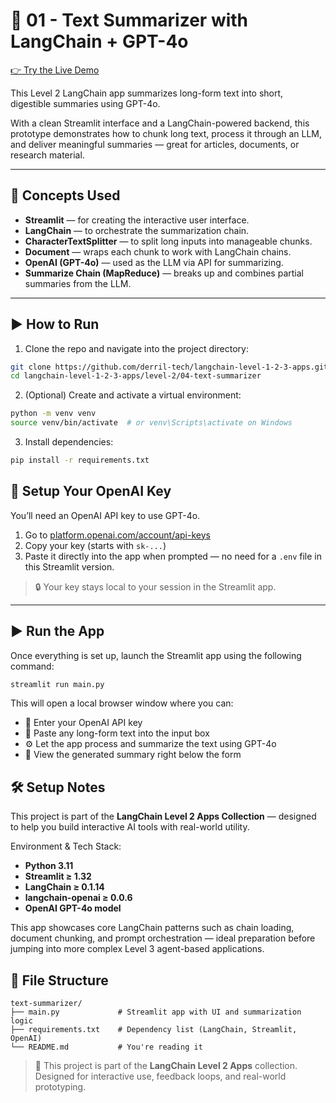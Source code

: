 # 🧠 01 - Text Summarizer with LangChain + GPT-4o

[👉 Try the Live Demo](https://langchain-level-1-2-3-apps-q75wp2a2etewd8swerkmad.streamlit.app/)

This Level 2 LangChain app summarizes long-form text into short, digestible summaries using GPT-4o.

With a clean Streamlit interface and a LangChain-powered backend, this prototype demonstrates how to chunk long text, process it through an LLM, and deliver meaningful summaries — great for articles, documents, or research material.

---

## 🧩 Concepts Used

- **Streamlit** — for creating the interactive user interface.
- **LangChain** — to orchestrate the summarization chain.
- **CharacterTextSplitter** — to split long inputs into manageable chunks.
- **Document** — wraps each chunk to work with LangChain chains.
- **OpenAI (GPT-4o)** — used as the LLM via API for summarizing.
- **Summarize Chain (MapReduce)** — breaks up and combines partial summaries from the LLM.

---

## ▶️ How to Run

1. Clone the repo and navigate into the project directory:

```bash
git clone https://github.com/derril-tech/langchain-level-1-2-3-apps.git
cd langchain-level-1-2-3-apps/level-2/04-text-summarizer
```

2. (Optional) Create and activate a virtual environment:

```bash
python -m venv venv
source venv/bin/activate  # or venv\Scripts\activate on Windows
```

3. Install dependencies:

```bash
pip install -r requirements.txt
```

## 🔐 Setup Your OpenAI Key

You’ll need an OpenAI API key to use GPT-4o.

1. Go to [platform.openai.com/account/api-keys](https://platform.openai.com/account/api-keys)
2. Copy your key (starts with `sk-...`)
3. Paste it directly into the app when prompted — no need for a `.env` file in this Streamlit version.

> 🔒 Your key stays local to your session in the Streamlit app.

---

## ▶️ Run the App

Once everything is set up, launch the Streamlit app using the following command:

```bash
streamlit run main.py
```

This will open a local browser window where you can:

- 🔑 Enter your OpenAI API key
- 📄 Paste any long-form text into the input box
- ⚙️ Let the app process and summarize the text using GPT-4o
- 📘 View the generated summary right below the form

## 🛠️ Setup Notes

This project is part of the **LangChain Level 2 Apps Collection** — designed to help you build interactive AI tools with real-world utility.

Environment & Tech Stack:

- **Python 3.11**
- **Streamlit ≥ 1.32**
- **LangChain ≥ 0.1.14**
- **langchain-openai ≥ 0.0.6**
- **OpenAI GPT-4o model**

This app showcases core LangChain patterns such as chain loading, document chunking, and prompt orchestration — ideal preparation before jumping into more complex Level 3 agent-based applications.

## 📁 File Structure

```text
text-summarizer/
├── main.py             # Streamlit app with UI and summarization logic
├── requirements.txt    # Dependency list (LangChain, Streamlit, OpenAI)
└── README.md           # You're reading it
```

> 📌 This project is part of the **LangChain Level 2 Apps** collection.  
> Designed for interactive use, feedback loops, and real-world prototyping.
